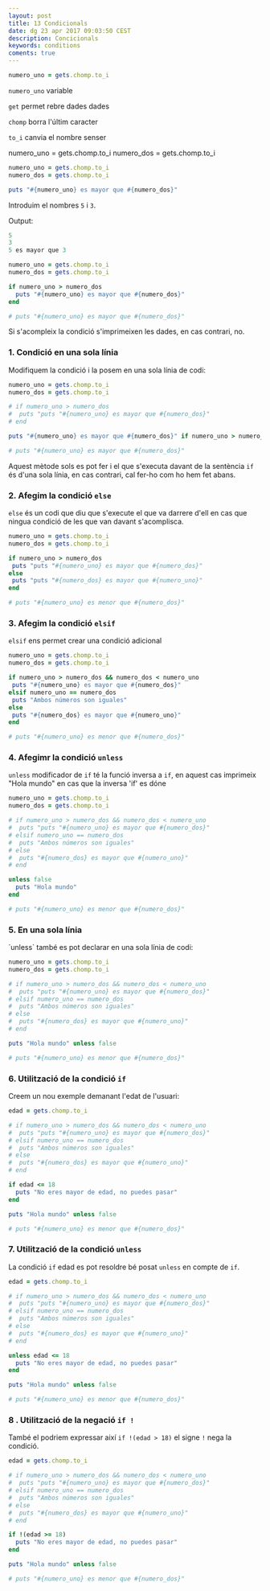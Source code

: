 ```yaml
---
layout: post
title: 13 Condicionals
date: dg 23 apr 2017 09:03:50 CEST 
description: Concicionals
keywords: conditions
coments: true
---
```



```ruby
numero_uno = gets.chomp.to_i
```

`numero_uno` variable

`get` permet rebre dades dades

`chomp` borra l'últim caracter

`to_i` canvia el nombre senser

numero_uno = gets.chomp.to_i
numero_dos = gets.chomp.to_i

```ruby
numero_uno = gets.chomp.to_i
numero_dos = gets.chomp.to_i

puts "#{numero_uno} es mayor que #{numero_dos}"
```

Introduim el nombres `5` i `3`.

Output:

```ruby
5
3
5 es mayor que 3
```



```ruby
numero_uno = gets.chomp.to_i
numero_dos = gets.chomp.to_i

if numero_uno > numero_dos
  puts "#{numero_uno} es mayor que #{numero_dos}"
end

# puts "#{numero_uno} es mayor que #{numero_dos}"
```

Si s'acompleix la condició s'imprimeixen les dades, en cas contrari, no.

### 1. Condició en una sola línia

Modifiquem la condició i la posem en una sola línia de codi:

```ruby
numero_uno = gets.chomp.to_i
numero_dos = gets.chomp.to_i

# if numero_uno > numero_dos
#  puts "puts "#{numero_uno} es mayor que #{numero_dos}"
# end

puts "#{numero_uno} es mayor que #{numero_dos}" if numero_uno > numero_dos

# puts "#{numero_uno} es mayor que #{numero_dos}"
```

Aquest mètode sols es pot fer i el que s'executa davant de la sentència `if` és d'una sola línia, en cas contrari, cal fer-ho com ho hem fet abans.

### 2. Afegim la condició `else`

`else` és un codi que diu que s'execute el que va darrere d'ell en cas que ningua condició de les que van davant s'acomplisca.

```ruby
numero_uno = gets.chomp.to_i
numero_dos = gets.chomp.to_i

if numero_uno > numero_dos
 puts "puts "#{numero_uno} es mayor que #{numero_dos}"
else
 puts "puts "#{numero_dos} es mayor que #{numero_uno}"
end

# puts "#{numero_uno} es menor que #{numero_dos}"
```
### 3. Afegim la condició `elsif`

`elsif` ens permet crear una condició adicional

```ruby
numero_uno = gets.chomp.to_i
numero_dos = gets.chomp.to_i

if numero_uno > numero_dos && numero_dos < numero_uno
 puts "#{numero_uno} es mayor que #{numero_dos}"
elsif numero_uno == numero_dos
 puts "Ambos números son iguales"
else
 puts "#{numero_dos} es mayor que #{numero_uno}"
end

# puts "#{numero_uno} es menor que #{numero_dos}"
```

### 4. Afegimr la condició `unless`

`unless` modificador de `if` té la funció inversa a `if`, en aquest cas imprimeix "Hola mundo" en cas que la inversa 'if' es dóne

```ruby
numero_uno = gets.chomp.to_i
numero_dos = gets.chomp.to_i

# if numero_uno > numero_dos && numero_dos < numero_uno
#  puts "puts "#{numero_uno} es mayor que #{numero_dos}"
# elsif numero_uno == numero_dos
#  puts "Ambos números son iguales"
# else
#  puts "#{numero_dos} es mayor que #{numero_uno}"
# end

unless false
  puts "Hola mundo"
end

# puts "#{numero_uno} es menor que #{numero_dos}"
```

### 5. En una sola línia

´unless` també es pot declarar en una sola línia de codi:

```ruby
numero_uno = gets.chomp.to_i
numero_dos = gets.chomp.to_i

# if numero_uno > numero_dos && numero_dos < numero_uno
#  puts "puts "#{numero_uno} es mayor que #{numero_dos}"
# elsif numero_uno == numero_dos
#  puts "Ambos números son iguales"
# else
#  puts "#{numero_dos} es mayor que #{numero_uno}"
# end

puts "Hola mundo" unless false

# puts "#{numero_uno} es menor que #{numero_dos}"
```

### 6. Utilització de la condició `if`

Creem un nou exemple demanant l'edat de l'usuari:


```ruby
edad = gets.chomp.to_i

# if numero_uno > numero_dos && numero_dos < numero_uno
#  puts "puts "#{numero_uno} es mayor que #{numero_dos}"
# elsif numero_uno == numero_dos
#  puts "Ambos números son iguales"
# else
#  puts "#{numero_dos} es mayor que #{numero_uno}"
# end

if edad <= 18
  puts "No eres mayor de edad, no puedes pasar"
end

puts "Hola mundo" unless false

# puts "#{numero_uno} es menor que #{numero_dos}"
```

### 7. Utilització de la condició `unless`

La condició `if` edad es pot resoldre bé posat `unless` en compte de `if`.

```ruby
edad = gets.chomp.to_i

# if numero_uno > numero_dos && numero_dos < numero_uno
#  puts "puts "#{numero_uno} es mayor que #{numero_dos}"
# elsif numero_uno == numero_dos
#  puts "Ambos números son iguales"
# else
#  puts "#{numero_dos} es mayor que #{numero_uno}"
# end

unless edad <= 18
  puts "No eres mayor de edad, no puedes pasar"
end

puts "Hola mundo" unless false

# puts "#{numero_uno} es menor que #{numero_dos}"
```

### 8 . Utilització de la negació `if !`

També el podriem expressar així `if !(edad > 18)` el signe `!` nega la condició.

```ruby
edad = gets.chomp.to_i

# if numero_uno > numero_dos && numero_dos < numero_uno
#  puts "puts "#{numero_uno} es mayor que #{numero_dos}"
# elsif numero_uno == numero_dos
#  puts "Ambos números son iguales"
# else
#  puts "#{numero_dos} es mayor que #{numero_uno}"
# end

if !(edad >= 18)
  puts "No eres mayor de edad, no puedes pasar"
end

puts "Hola mundo" unless false

# puts "#{numero_uno} es menor que #{numero_dos}"
```

